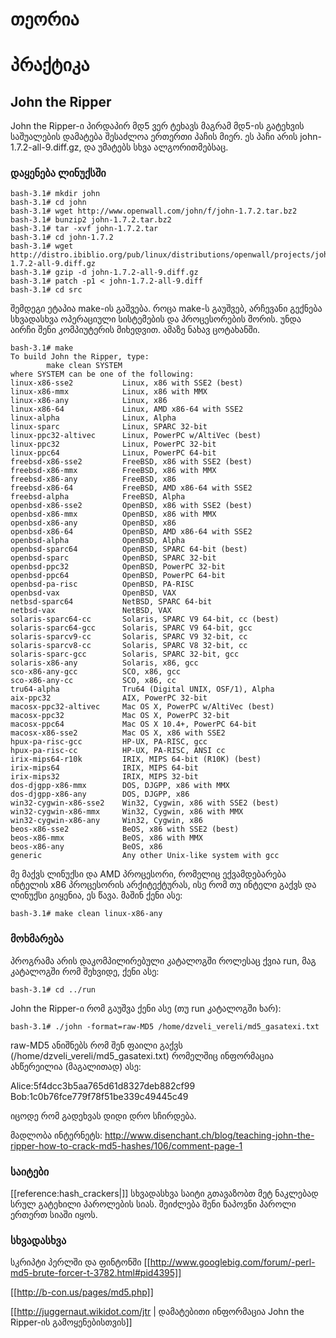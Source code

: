 # თეორია

# პრაქტიკა

## John the Ripper

John the Ripper-ი პირდაპირ მდ5 ვერ ტეხავს მაგრამ მდ5-ის გატეხვის საშუალების დამატება შესაძლოა ერთერთი პაჩის მიერ.
ეს პაჩი არის john-1.7.2-all-9.diff.gz, და უმატებს სხვა ალგორითმებსაც.

### დაყენება ლინუქსში

```
bash-3.1# mkdir john
bash-3.1# cd john
bash-3.1# wget http://www.openwall.com/john/f/john-1.7.2.tar.bz2
bash-3.1# bunzip2 john-1.7.2.tar.bz2
bash-3.1# tar -xvf john-1.7.2.tar
bash-3.1# cd john-1.7.2
bash-3.1# wget http://distro.ibiblio.org/pub/linux/distributions/openwall/projects/john/contrib/historical/john-1.7.2-all-9.diff.gz
bash-3.1# gzip -d john-1.7.2-all-9.diff.gz
bash-3.1# patch -p1 < john-1.7.2-all-9.diff
bash-3.1# cd src
```

შემდეგი ეტაპია make-ის გაშვება.
როცა make-ს გაუშვებ, არჩევანი გექნება სხვადასხვა ოპერაციული სისტემების და პროცესორების შორის.
უნდა აირჩი შენი კომპიუტერის მიხედვით. ამაზე ნახავ ცოტახანში.

```
bash-3.1# make
To build John the Ripper, type:
        make clean SYSTEM
where SYSTEM can be one of the following:
linux-x86-sse2           Linux, x86 with SSE2 (best)
linux-x86-mmx            Linux, x86 with MMX
linux-x86-any            Linux, x86
linux-x86-64             Linux, AMD x86-64 with SSE2
linux-alpha              Linux, Alpha
linux-sparc              Linux, SPARC 32-bit
linux-ppc32-altivec      Linux, PowerPC w/AltiVec (best)
linux-ppc32              Linux, PowerPC 32-bit
linux-ppc64              Linux, PowerPC 64-bit
freebsd-x86-sse2         FreeBSD, x86 with SSE2 (best)
freebsd-x86-mmx          FreeBSD, x86 with MMX
freebsd-x86-any          FreeBSD, x86
freebsd-x86-64           FreeBSD, AMD x86-64 with SSE2
freebsd-alpha            FreeBSD, Alpha
openbsd-x86-sse2         OpenBSD, x86 with SSE2 (best)
openbsd-x86-mmx          OpenBSD, x86 with MMX
openbsd-x86-any          OpenBSD, x86
openbsd-x86-64           OpenBSD, AMD x86-64 with SSE2
openbsd-alpha            OpenBSD, Alpha
openbsd-sparc64          OpenBSD, SPARC 64-bit (best)
openbsd-sparc            OpenBSD, SPARC 32-bit
openbsd-ppc32            OpenBSD, PowerPC 32-bit
openbsd-ppc64            OpenBSD, PowerPC 64-bit
openbsd-pa-risc          OpenBSD, PA-RISC
openbsd-vax              OpenBSD, VAX
netbsd-sparc64           NetBSD, SPARC 64-bit
netbsd-vax               NetBSD, VAX
solaris-sparc64-cc       Solaris, SPARC V9 64-bit, cc (best)
solaris-sparc64-gcc      Solaris, SPARC V9 64-bit, gcc
solaris-sparcv9-cc       Solaris, SPARC V9 32-bit, cc
solaris-sparcv8-cc       Solaris, SPARC V8 32-bit, cc
solaris-sparc-gcc        Solaris, SPARC 32-bit, gcc
solaris-x86-any          Solaris, x86, gcc
sco-x86-any-gcc          SCO, x86, gcc
sco-x86-any-cc           SCO, x86, cc
tru64-alpha              Tru64 (Digital UNIX, OSF/1), Alpha
aix-ppc32                AIX, PowerPC 32-bit
macosx-ppc32-altivec     Mac OS X, PowerPC w/AltiVec (best)
macosx-ppc32             Mac OS X, PowerPC 32-bit
macosx-ppc64             Mac OS X 10.4+, PowerPC 64-bit
macosx-x86-sse2          Mac OS X, x86 with SSE2
hpux-pa-risc-gcc         HP-UX, PA-RISC, gcc
hpux-pa-risc-cc          HP-UX, PA-RISC, ANSI cc
irix-mips64-r10k         IRIX, MIPS 64-bit (R10K) (best)
irix-mips64              IRIX, MIPS 64-bit
irix-mips32              IRIX, MIPS 32-bit
dos-djgpp-x86-mmx        DOS, DJGPP, x86 with MMX
dos-djgpp-x86-any        DOS, DJGPP, x86
win32-cygwin-x86-sse2    Win32, Cygwin, x86 with SSE2 (best)
win32-cygwin-x86-mmx     Win32, Cygwin, x86 with MMX
win32-cygwin-x86-any     Win32, Cygwin, x86
beos-x86-sse2            BeOS, x86 with SSE2 (best)
beos-x86-mmx             BeOS, x86 with MMX
beos-x86-any             BeOS, x86
generic                  Any other Unix-like system with gcc
```

მე მაქვს ლინუქსი და AMD პროცესორი, რომელიც ექვამდებარება ინტელის x86 პროცესორის არქიტექტურას, ისე რომ თუ ინტელი გაქვს და ლინუქსი გიყენია, ეს წავა.
მაშინ ქენი ასე:

```
bash-3.1# make clean linux-x86-any
```

### მოხმარება

პროგრამა არის დაკომპილირებული კატალოგში როლესაც ქვია run, მაგ კატალოგში რომ შეხვიდე, ქენი ასე:

```
bash-3.1# cd ../run
```

John the Ripper-ი რომ გაუშვა ქენი ასე (თუ run კატალოგში ხარ):

```
bash-3.1# ./john -format=raw-MD5 /home/dzveli_vereli/md5_gasatexi.txt
```

raw-MD5 ანიშნებს რომ შენ ფაილი გაქვს (/home/dzveli_vereli/md5_gasatexi.txt) რომელშიც ინფორმაცია ახწერეილია (მაგალითად) ასე:

Alice:5f4dcc3b5aa765d61d8327deb882cf99
Bob:1c0b76fce779f78f51be339c49445c49

იცოდე რომ გადეხვას დიდი დრო სჩირდება.

მადლობა ინტერნეტს:
http://www.disenchant.ch/blog/teaching-john-the-ripper-how-to-crack-md5-hashes/106/comment-page-1

### საიტები

[[reference:hash_crackers|]]
სხვადასხვა საიტი გთავაზობთ მეტ ნაკლებად სრულ გატეხილი პაროლების სიას.
შეიძლება შენი ნაპოვნი პაროლი ერთერთ სიაში იყოს.

### სხვადასხვა

სკრიპტი პერლში და ფინტონში
[[http://www.googlebig.com/forum/-perl-md5-brute-forcer-t-3782.html#pid4395]]

[[http://b-con.us/pages/md5.php]]

[[http://juggernaut.wikidot.com/jtr | დამატებითი ინფორმაცია John the Ripper-ის გამოყენებისთვის]]



